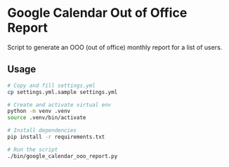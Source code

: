 # Google Calendar Out of Office Report

Script to generate an OOO (out of office) monthly report for a list of users.

## Usage

```bash
# Copy and fill settings.yml
cp settings.yml.sample settings.yml

# Create and activate virtual env
python -m venv .venv
source .venv/bin/activate

# Install dependencies
pip install -r requirements.txt

# Run the script
./bin/google_calendar_ooo_report.py
```
